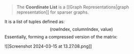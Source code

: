 > The **Coordinate List** is a [[Graph Representations|graph representation]] for sparser graphs.

It is a list of tuples defined as:
$$
(\text{rowIndex, columnIndex, value})
$$
Essentially, forming a compressed version of the matrix:

![[Screenshot 2024-03-15 at 13.27.08.png]]